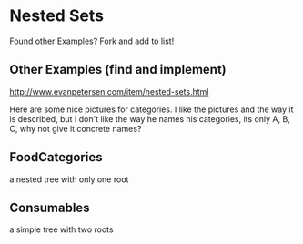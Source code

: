 # Nested Sets

Found other Examples? Fork and add to list!

## Other Examples (find and implement)
http://www.evanpetersen.com/item/nested-sets.html

Here are some nice pictures for categories.
I like the pictures and the way it is described, but I don't like the way he names his categories,
its only A, B, C, why not give it concrete names?

## FoodCategories

a nested tree with only one root

## Consumables

a simple tree with two roots